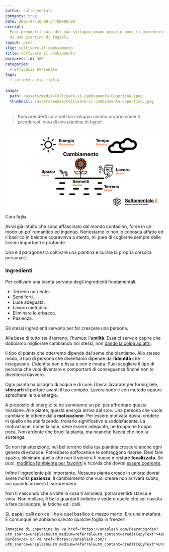 ```yaml
---
author: salto.mentale
comments: true
date: 2021-07-10 08:34:00+00:00
excerpt:
  Puoi prenderti cura del tuo sviluppo umano proprio come ti prenderesti cura
  di una piantina di fagioli.
layout: post
slug: coltivare-il-cambiamento
title: Coltivare il cambiamento
wordpress_id: 360
categories:
  - Efficacia Personale
tags:
  - Lettere a mia figlia

image:
  path: /assets/media/Coltivare-il-cambiamento-Copertina.jpeg
  thumbnail: /assets/media/Coltivare-il-cambiamento-Copertina.jpeg
---
```


> Puoi prenderti cura del tuo sviluppo umano proprio come ti prenderesti cura di una piantina di fagioli.


![](/assets/media/Coltivare-il-cambiamento.png)

Cara figlia,

Avrai già intuito che sono affascinato dal mondo contadino, forse in un modo un po’ romantico ed ingenuo. Nonostante io non lo conosca affatto ed il basilico in balcone sopravviva a stento, mi pare di coglierne sempre delle lezioni importanti e profonde.

Una è il paragone tra coltivare una piantina e curare la propria crescita personale.

### Ingredienti

Per coltivare una pianta servono degli ingredienti fondamentali.

- Terreno nutriente.
- Semi forti.
- Luce adeguata.
- Lavoro metodico.
- Eliminare le erbacce.
- Pazienza.

Gli stessi ingredienti servono per far crescere una persona.

Alla base di tutto sta il terreno, l’humus: l’**umiltà**. Essa ci serve a capire che dobbiamo migliorare cambiando noi stessi, non [dando la colpa ad altri](/tatismo/).

Il tipo di pianta che otterremo dipende dal seme che piantiamo. Allo stesso modo, il tipo di persona che diventiamo dipende dall’**identità** che inseguiamo. L’identità non è fissa e non è innata. Puoi scegliere il tipo di persona che vuoi diventare e comportarti di conseguenza finché non lo diventerai davvero.

Ogni pianta ha bisogno di acqua e di cure. Dovrai lavorare per fornirgliele, **sforzarti** di portare avanti il tuo compito. Lavora sodo e con metodo oppure sprecherai le tue energie.

A proposito di energie: te ne serviranno un po’ per affrontare questa missione. Alle piante, questa energia arriva dal sole. Una persona che vuole cambiare le ottiene dalla **motivazione**. Per essere motivata dovrai credere in quello che stai facendo, trovarlo significativo e soddisfacente. La motivazione, come la luce, deve essere adeguata, ne troppa ne troppo poca. Non ardente che bruci la pianta, ma neanche fiacca che non la sostenga.

Se non fai attenzione, nel bel terreno della tua piantina crescerà anche ogni genere di erbacce. Potrebbero soffocarla e le sottraggono risorse. Devi fare spazio, eliminare quello che non ti serve o ti nuoce e restare **focalizzata**. Se puoi, [modifica l’ambiente per favorirti](/interazioni-con-lambiente/) e ricorda che dovrai [essere coerente](/siamo-coerenti/).

Infine l’ingrediente più importante. Nessuna pianta cresce in un’ora: dovrai avere molta **pazienza**. Il cambiamento che vuoi creare non arriverà subito, ma quando arriverà ti sorprenderà.

Non ti nascondo che a volte la cosa ti annoierà, potrai sentirti stanca e vinta. Non mollare, è bello guardarti indietro e vedere quello che sei riuscita a fare col sudore, le fatiche ed i calli.

Si, papà i calli non ce li ha e quel basilico è mezzo morto. Era una metafora. E comunque ne abbiamo salvato qualche foglia in freezer!

    Immagine di copertina by <a href="https://unsplash.com/@aaronburden?utm_source=unsplash&utm_medium=referral&utm_content=creditCopyText">Aaron Burden</a> on <a href="https://unsplash.com/?utm_source=unsplash&utm_medium=referral&utm_content=creditCopyText">Unsplash</a>
